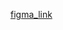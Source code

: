 [figma_link](https://www.figma.com/proto/7urFrY8hEgSxKWpp9d3XIz/Untitled?node-id=3-1007&p=f&t=7ECeqgDBdf9Ft5kV-1&scaling=scale-down&content-scaling=fixed&page-id=3%3A1006&starting-point-node-id=3%3A1007)
